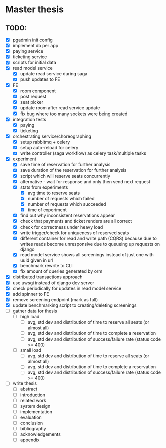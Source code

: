 # Master thesis

## TODO:

- [x] pgadmin init config
- [x] implement db per app
- [x] paying service
- [x] ticketing service
- [x] scripts for initial data
- [x] read model service
  - [x] update read service during saga
  - [x] push updates to FE
- [x] FE
  - [x] room component
  - [x] post request
  - [x] seat picker
  - [x] update room after read service update
  - [x] fix bug where too many sockets were being created
- [x] integration tests
  - [x] paying
  - [x] ticketing
- [x] orchestrating service/choreographing
  - [x] setup rabbitmq + celery
  - [x] setup auto-reload for celery
  - [x] write controller (saga workflow) as celery task/multiple tasks
- [x] experiment
  - [x] save time of reservation for further analysis
  - [x] save duration of the reservation for further analysis
  - [x] script which will reserve seats concurrently
  - [x] alternative - wait for response and only then send next request
  - [x] stats from experiments
    - [x] avg time to reserve seats
    - [x] number of requests which failed
    - [x] number of requests which succeeded
    - [x] time of experiment
  - [x] find out why inconsistent reservations appear
  - [x] check that payments and ticket renders are all correct
  - [x] check for correctness under heavy load
  - [x] write trigger/check for uniqueness of reserved seats
  - [x] different container for read and write path (CQRS) because due to writes reads become unresponsive due to queueing up requests on django
  - [x] read model service shows all screenings instead of just one with uuid given in url
  - [x] benchmark rewrite to CLI
  - [x] fix amount of queries generated by orm
- [x] distributed transactions approach
- [x] use uwsgi instead of django dev server
- [x] check periodically for updates in read model service
- [x] add spinner to FE
- [x] remove screening endpoint (mark as full)
- [x] update benchmarking script to creating/deleting screenings
- [ ] gather data for thesis
  - [ ] high load
    - [ ] avg, std dev and distribution of time to reserve all seats (or almost all)
    - [ ] avg, std dev and distribution of time to complete a reservation
    - [ ] avg, std dev and distribution of success/failure rate (status code >= 400)
  - [ ] small load
    - [ ] avg, std dev and distribution of time to reserve all seats (or almost all)
    - [ ] avg, std dev and distribution of time to complete a reservation
    - [ ] avg, std dev and distribution of success/failure rate (status code >= 400)
- [ ] write thesis
  - [ ] abstract
  - [ ] introduction
  - [ ] related work
  - [ ] system design
  - [ ] implementation
  - [ ] evaluation
  - [ ] conclusion
  - [ ] bibliography
  - [ ] acknowledgements
  - [ ] appendix

